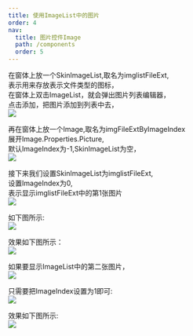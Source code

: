 ```yaml
---
title: 使用ImageList中的图片
order: 4
nav:
  title: 图片控件Image
  path: /components
  order: 5
---
```


在窗体上放一个SkinImageList,取名为imglistFileExt,  
表示用来存放表示文件类型的图标，  
在窗体上双击ImageList，就会弹出图片列表编辑器，  
点击添加，把图片添加到列表中去，  
![](http://www.orangeui.cn/orangeuiblog/OrangeUI/5.7.OrangeUI%E6%8E%A7%E4%BB%B6%E4%BD%BF%E7%94%A8%E8%AF%B4%E6%98%8E(%E5%9B%BE%E7%89%87%E6%8E%A7%E4%BB%B6Image)(%E7%A4%BA%E4%BE%8B7%20%E6%98%BE%E7%A4%BAImageList%E4%B8%AD%E7%9A%84%E5%9B%BE%E7%89%87).files/image001.png)


再在窗体上放一个Image,取名为imgFileExtByImageIndex  
展开Image.Properties.Picture,  
默认ImageIndex为-1,SkinImageList为空，  
![](http://www.orangeui.cn/orangeuiblog/OrangeUI/5.7.OrangeUI%E6%8E%A7%E4%BB%B6%E4%BD%BF%E7%94%A8%E8%AF%B4%E6%98%8E(%E5%9B%BE%E7%89%87%E6%8E%A7%E4%BB%B6Image)(%E7%A4%BA%E4%BE%8B7%20%E6%98%BE%E7%A4%BAImageList%E4%B8%AD%E7%9A%84%E5%9B%BE%E7%89%87).files/image003.png)


接下来我们设置SkinImageList为imglistFileExt,  
设置ImageIndex为0,  
表示显示imglistFileExt中的第1张图片  
![](http://www.orangeui.cn/orangeuiblog/OrangeUI/5.7.OrangeUI%E6%8E%A7%E4%BB%B6%E4%BD%BF%E7%94%A8%E8%AF%B4%E6%98%8E(%E5%9B%BE%E7%89%87%E6%8E%A7%E4%BB%B6Image)(%E7%A4%BA%E4%BE%8B7%20%E6%98%BE%E7%A4%BAImageList%E4%B8%AD%E7%9A%84%E5%9B%BE%E7%89%87).files/image005.png)


如下图所示:  
![](http://www.orangeui.cn/orangeuiblog/OrangeUI/5.7.OrangeUI%E6%8E%A7%E4%BB%B6%E4%BD%BF%E7%94%A8%E8%AF%B4%E6%98%8E(%E5%9B%BE%E7%89%87%E6%8E%A7%E4%BB%B6Image)(%E7%A4%BA%E4%BE%8B7%20%E6%98%BE%E7%A4%BAImageList%E4%B8%AD%E7%9A%84%E5%9B%BE%E7%89%87).files/image007.png)


效果如下图所示：  
![](http://www.orangeui.cn/orangeuiblog/OrangeUI/5.7.OrangeUI%E6%8E%A7%E4%BB%B6%E4%BD%BF%E7%94%A8%E8%AF%B4%E6%98%8E(%E5%9B%BE%E7%89%87%E6%8E%A7%E4%BB%B6Image)(%E7%A4%BA%E4%BE%8B7%20%E6%98%BE%E7%A4%BAImageList%E4%B8%AD%E7%9A%84%E5%9B%BE%E7%89%87).files/image009.png)


如果要显示ImageList中的第二张图片，  
![](http://www.orangeui.cn/orangeuiblog/OrangeUI/5.7.OrangeUI%E6%8E%A7%E4%BB%B6%E4%BD%BF%E7%94%A8%E8%AF%B4%E6%98%8E(%E5%9B%BE%E7%89%87%E6%8E%A7%E4%BB%B6Image)(%E7%A4%BA%E4%BE%8B7%20%E6%98%BE%E7%A4%BAImageList%E4%B8%AD%E7%9A%84%E5%9B%BE%E7%89%87).files/image011.png)


只需要把ImageIndex设置为1即可:  
![](http://www.orangeui.cn/orangeuiblog/OrangeUI/5.7.OrangeUI%E6%8E%A7%E4%BB%B6%E4%BD%BF%E7%94%A8%E8%AF%B4%E6%98%8E(%E5%9B%BE%E7%89%87%E6%8E%A7%E4%BB%B6Image)(%E7%A4%BA%E4%BE%8B7%20%E6%98%BE%E7%A4%BAImageList%E4%B8%AD%E7%9A%84%E5%9B%BE%E7%89%87).files/image013.png)


效果如下图所示:  
![](http://www.orangeui.cn/orangeuiblog/OrangeUI/5.7.OrangeUI%E6%8E%A7%E4%BB%B6%E4%BD%BF%E7%94%A8%E8%AF%B4%E6%98%8E(%E5%9B%BE%E7%89%87%E6%8E%A7%E4%BB%B6Image)(%E7%A4%BA%E4%BE%8B7%20%E6%98%BE%E7%A4%BAImageList%E4%B8%AD%E7%9A%84%E5%9B%BE%E7%89%87).files/image015.png)



